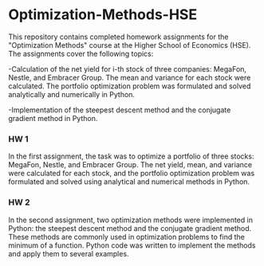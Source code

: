 # Optimization-Methods-HSE
This repository contains completed homework assignments for the "Optimization Methods" course at the Higher School of Economics (HSE). The assignments cover the following topics:

-Calculation of the net yield for i-th stock of three companies: MegaFon, Nestle, and Embracer Group. The mean and variance for each stock were calculated. The portfolio optimization problem was formulated and solved analytically and numerically in Python.

-Implementation of the steepest descent method and the conjugate gradient method in Python.
### HW 1
In the first assignment, the task was to optimize a portfolio of three stocks: MegaFon, Nestle, and Embracer Group. The net yield, mean, and variance were calculated for each stock, and the portfolio optimization problem was formulated and solved using analytical and numerical methods in Python.

### HW 2
In the second assignment, two optimization methods were implemented in Python: the steepest descent method and the conjugate gradient method. These methods are commonly used in optimization problems to find the minimum of a function. Python code was written to implement the methods and apply them to several examples.
